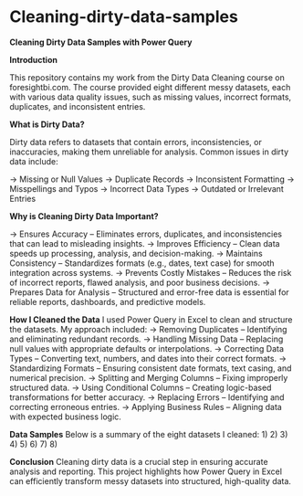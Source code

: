 # Cleaning-dirty-data-samples

**Cleaning Dirty Data Samples with Power Query**

**Introduction**

This repository contains my work from the Dirty Data Cleaning course on foresightbi.com. The course provided eight different messy datasets, each with various data quality issues, such as missing values, incorrect formats, duplicates, and inconsistent entries.


**What is Dirty Data?**

Dirty data refers to datasets that contain errors, inconsistencies, or inaccuracies, making them unreliable for analysis. Common issues in dirty data include:

-> Missing or Null Values
-> Duplicate Records
-> Inconsistent Formatting
-> Misspellings and Typos
-> Incorrect Data Types
-> Outdated or Irrelevant Entries



**Why is Cleaning Dirty Data Important?**

-> Ensures Accuracy – Eliminates errors, duplicates, and inconsistencies that can lead to misleading insights.
-> Improves Efficiency – Clean data speeds up processing, analysis, and decision-making.
-> Maintains Consistency – Standardizes formats (e.g., dates, text case) for smooth integration across systems.
-> Prevents Costly Mistakes – Reduces the risk of incorrect reports, flawed analysis, and poor business decisions.
-> Prepares Data for Analysis – Structured and error-free data is essential for reliable reports, dashboards, and predictive models.



**How I Cleaned the Data**
I used Power Query in Excel to clean and structure the datasets. My approach included:
-> Removing Duplicates – Identifying and eliminating redundant records.
-> Handling Missing Data – Replacing null values with appropriate defaults or interpolations.
-> Correcting Data Types – Converting text, numbers, and dates into their correct formats.
-> Standardizing Formats – Ensuring consistent date formats, text casing, and numerical precision.
-> Splitting and Merging Columns – Fixing improperly structured data.
-> Using Conditional Columns – Creating logic-based transformations for better accuracy.
-> Replacing Errors – Identifying and correcting erroneous entries.
-> Applying Business Rules – Aligning data with expected business logic.

**Data Samples**
Below is a summary of the eight datasets I cleaned:
1)
2)
3)
4)
5)
6)
7)
8)

**Conclusion**
Cleaning dirty data is a crucial step in ensuring accurate analysis and reporting. This project highlights how Power Query in Excel can efficiently transform messy datasets into structured, high-quality data.
